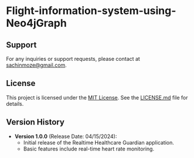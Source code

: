 # Flight-information-system-using-Neo4jGraph



## Support

For any inquiries or support requests, please contact at [sachinmoze@gmail.com](mailto:sachinmoze@gmail.com).

## License

This project is licensed under the [MIT License](LICENSE.md). See the [LICENSE.md](LICENSE.md) file for details.

## Version History

- **Version 1.0.0** (Release Date: 04/15/2024):
  - Initial release of the Realtime Healthcare Guardian application.
  - Basic features include real-time heart rate monitoring.
